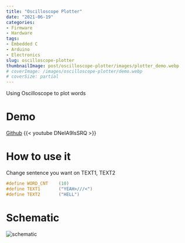 ```yaml
---
title: "Oscilloscope Plotter"
date: "2021-06-19"
categories:
- Firmware
- Hardware
tags:
- Embedded C
- Arduino
- Electronics
slug: oscilloscope-plotter
thumbnailImage: post/oscilloscope-plotter/images/plotter_demo.webp
# coverImage: /images/oscilloscope-plotter/demo.webp
# coverSize: partial
---
```


<!-- for peek -->

Using Oscilloscope to plot words

<!--more-->

# Demo
[Github](https://github.com/armcortex/Arduino_Scope_XY_Text)
{{< youtube DNeIA9IsSRQ >}}

# How to use it
Change sentence you want on TEXT1, TEXT2
```c
#define WORD_CNT    (10)
#define TEXT1       ("YEAH>///<")
#define TEXT2       ("HELL")
``` 


# Schematic
![schematic](/post/oscilloscope-plotter/images/schematic.webp)
